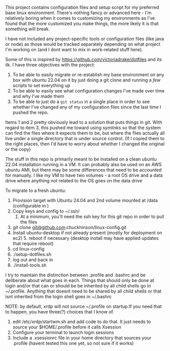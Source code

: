 This project contains configuration files and setup script for my preferred
base linux environment.
There's nothing fancy or advanced here - I'm relatively boring when it comes
to customizing my environments as I've found that the more customized you make
things, the more likely it is that something will break.

I have not included any project-specific tools or configuration files (like
java or node) as those would be tracked separately depending on what project 
I'm working on (and I dont want to mix in work-related stuff here).

Some of this is inspired by https://github.com/victoriadrake/dotfiles and its ilk.
I have three objectives with the project:
1. To be able to easily migrate or re-establish my base environment on any
box with ubuntu 22.04 on it by just doing a git clone and running a _few_
scripts to set everything up
2. To be able to easily see what configuration changes I've made over time
and why I've made them
3. To be able to just do a ```git status``` in a single place in order to see whether 
I've changed any of my configuration files since the last time I pushed the repo.  

Items 1 and 2 pretty obviously lead to a solution that puts things in git.
With regard to item 3, this pushed me toward using symlinks so that the system
can find the files where it expects them to be, but where the files actually all 
live under a single directory that is under source control. (If I copied them
to the right places, then I'd have to worry about whether I changed the original
or the copy)

The stuff in this repo is primarily meant to be installed on a clean ubuntu 22.04
installation running in a VM.  It can probably also be used on an AWS ubuntu AMI,
but there may be some differences that need to be accounted for manually.  I like
my VM to have two volumes - a root OS drive and a data drive where anything not
related to the OS goes on the data drive

To migrate to a fresh ubuntu:
1. Provision target with Ubuntu 24.04 and 2nd volume mounted at /data (configurable in )
2. Copy keys and config to ~/.ssh/
   1. At a minimum, you'll need the ssh key for this git repo in order to pull the files
3. git clone git@github.com:chuckhinson/linux-config.git
4. Install ubuntu-desktop if not already present (mostly for deployment on ec2)
   5. reboot if necessary (desktop install may have applied updates that require reboot)
6. cd linux-config
7. ./setup-dotfiles.sh
8. log out and back in
9. ./install-tools.sh


I try to maintain the distinction between .profile and .bashrc and be
deliberate about what goes in each.  Things that should only be done at 
login and/or that can or should be be inherited by all child shells go in \~/.profile.
Anything that doesnt need to be shared by all child shells or that isnt 
inherited from the login shell goes in \~/.bashrc

NOTE: by default, xrdp will not source \~/.profile on startup.If you need that to 
happen, you have three(?) choices that I know of.
1. edit /etc/xrdp/startwm.sh and add code to do that. It just needs to source 
   your $HOME/.profile before it calls Xsession
2. Configure your terminal to launch login sessions 
2. Include a .xsessionrc file in your home directory that sources your .profile
   (havent tested this one yet, so not sure if it works)
